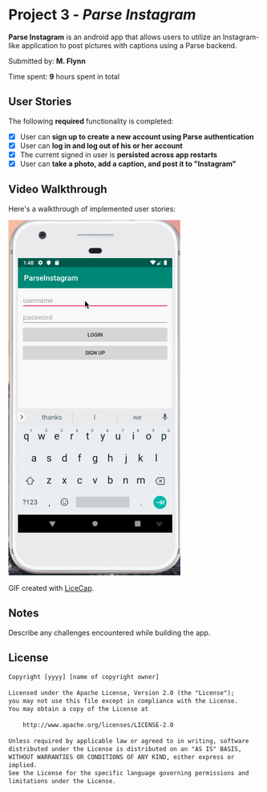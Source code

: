 # Project 3 - *Parse Instagram*

**Parse Instagram** is an android app that allows users to utilize an Instagram-like application to post pictures with captions using a Parse backend.

Submitted by: **M. Flynn**

Time spent: **9** hours spent in total

## User Stories

The following **required** functionality is completed:

* [x] User can **sign up to create a new account using Parse authentication**
* [x] User can **log in and log out of his or her account**
* [x] The current signed in user is **persisted across app restarts**
* [x] User can **take a photo, add a caption, and post it to "Instagram"** 

## Video Walkthrough

Here's a walkthrough of implemented user stories:

<img src='walkthrough6.gif' title='Video Walkthrough' width='' alt='Video Walkthrough' />

GIF created with [LiceCap](http://www.cockos.com/licecap/).

## Notes

Describe any challenges encountered while building the app.

## License

    Copyright [yyyy] [name of copyright owner]

    Licensed under the Apache License, Version 2.0 (the "License");
    you may not use this file except in compliance with the License.
    You may obtain a copy of the License at

        http://www.apache.org/licenses/LICENSE-2.0

    Unless required by applicable law or agreed to in writing, software
    distributed under the License is distributed on an "AS IS" BASIS,
    WITHOUT WARRANTIES OR CONDITIONS OF ANY KIND, either express or implied.
    See the License for the specific language governing permissions and
    limitations under the License.
